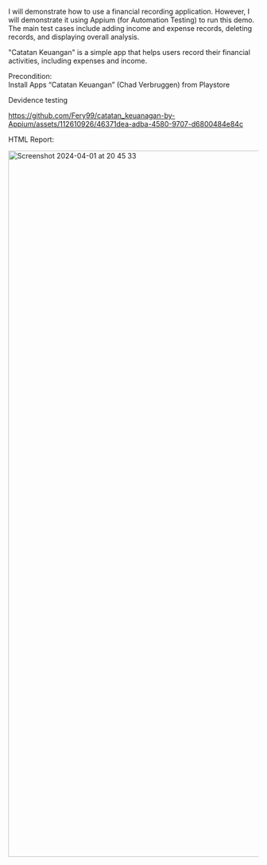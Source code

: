I will demonstrate how to use a financial recording application. However, I will demonstrate it using Appium (for Automation Testing) to run this demo. The main test cases include adding income and expense records, deleting records, and displaying overall analysis.


"Catatan Keuangan" is a simple app that helps users record their financial activities, including expenses and income.

Precondition:  
Install Apps “Catatan Keuangan” (Chad Verbruggen) from Playstore

Devidence testing

https://github.com/Fery99/catatan_keuanagan-by-Appium/assets/112610926/46371dea-adba-4580-9707-d6800484e84c

HTML Report:

<img width="1419" alt="Screenshot 2024-04-01 at 20 45 33" src="https://github.com/Fery99/catatan_keuanagan-by-Appium/assets/112610926/9e4b0c52-5147-4cab-bfbb-34c78f62a65e">
